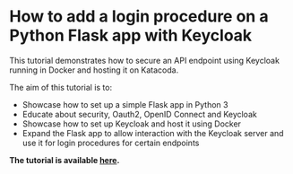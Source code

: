 # How to add a login procedure on a Python Flask app with Keycloak

This tutorial demonstrates how to secure an API endpoint using Keycloak running in Docker and hosting it on Katacoda. 

The aim of this tutorial is to:

* Showcase how to set up a simple Flask app in Python 3
* Educate about security, Oauth2, OpenID Connect and Keycloak
* Showcase how to set up Keycloak and host it using Docker
* Expand the Flask app to allow interaction with the Keycloak server and use it for login procedures for certain endpoints
 
**The tutorial is available [here](https://www.katacoda.com/wska/scenarios/secure-api-endpoint-using-keycloak).**
